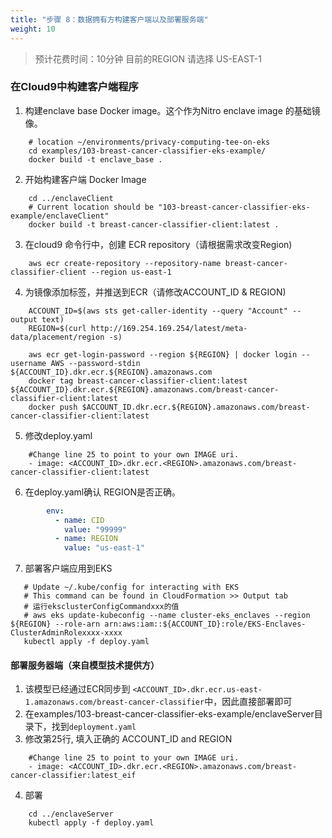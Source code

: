 ```yaml
---
title: "步骤 8：数据拥有方构建客户端以及部署服务端"
weight: 10
---
```


> 预计花费时间：10分钟
> 目前的REGION 请选择 US-EAST-1

### 在Cloud9中构建客户端程序

1. 构建enclave base Docker image。这个作为Nitro enclave image 的基础镜像。<br/>

```shell
    # location ~/environments/privacy-computing-tee-on-eks
    cd examples/103-breast-cancer-classifier-eks-example/
    docker build -t enclave_base .
```

2. 开始构建客户端 Docker Image
```shell
    cd ../enclaveClient
    # Current location should be "103-breast-cancer-classifier-eks-example/enclaveClient"
    docker build -t breast-cancer-classifier-client:latest .
```

3. 在cloud9 命令行中，创建 ECR repository（请根据需求改变Region)

```shell
    aws ecr create-repository --repository-name breast-cancer-classifier-client --region us-east-1
```

4. 为镜像添加标签，并推送到ECR（请修改ACCOUNT_ID & REGION)

```shell
    ACCOUNT_ID=$(aws sts get-caller-identity --query "Account" --output text)
    REGION=$(curl http://169.254.169.254/latest/meta-data/placement/region -s)
    
    aws ecr get-login-password --region ${REGION} | docker login --username AWS --password-stdin ${ACCOUNT_ID}.dkr.ecr.${REGION}.amazonaws.com
    docker tag breast-cancer-classifier-client:latest ${ACCOUNT_ID}.dkr.ecr.${REGION}.amazonaws.com/breast-cancer-classifier-client:latest
    docker push $ACCOUNT_ID.dkr.ecr.${REGION}.amazonaws.com/breast-cancer-classifier-client:latest
```

5. 修改deploy.yaml

```shell
    #Change line 25 to point to your own IMAGE uri.
    - image: <ACCOUNT_ID>.dkr.ecr.<REGION>.amazonaws.com/breast-cancer-classifier-client:latest
```

6. 在deploy.yaml确认 REGION是否正确。

```yaml
        env:
          - name: CID
            value: "99999"
          - name: REGION
            value: "us-east-1"
```

7. 部署客户端应用到EKS

```shell
   # Update ~/.kube/config for interacting with EKS
   # This command can be found in CloudFormation >> Output tab
   # 运行eksclusterConfigCommandxxx的值
   # aws eks update-kubeconfig --name cluster-eks_enclaves --region ${REGION} --role-arn arn:aws:iam::${ACCOUNT_ID}:role/EKS-Enclaves-ClusterAdminRolexxxx-xxxx
   kubectl apply -f deploy.yaml
```

#### 部署服务器端（来自模型技术提供方）
1. 该模型已经通过ECR同步到 `<ACCOUNT_ID>.dkr.ecr.us-east-1.amazonaws.com/breast-cancer-classifier`中，因此直接部署即可
2. 在examples/103-breast-cancer-classifier-eks-example/enclaveServer目录下，找到`deployment.yaml`
3. 修改第25行, 填入正确的 ACCOUNT_ID and REGION
```shell
    #Change line 25 to point to your own IMAGE uri.
    - image: <ACCOUNT_ID>.dkr.ecr.<REGION>.amazonaws.com/breast-cancer-classifier:latest_eif
```
4. 部署
```shell
    cd ../enclaveServer
    kubectl apply -f deploy.yaml
```